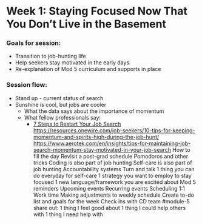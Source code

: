 # Week 1: Staying Focused Now That You Don’t Live in the Basement


### Goals for session: 
* Transition to job-hunting life
* Help seekers stay motivated in the early days
* Re-explanation of Mod 5 curriculum and supports in place

### Session flow:
* Stand up - current status of search
* Sunshine is cool, but jobs are cooler
    * What the data says about the importance of momentum
    * What fellow professionals say:
       * [7 Steps to Restart Your Job Search](https://www.careercast.com/career-news/7-steps-re-start-your-job-search-momentum)
https://resources.onewire.com/job-seekers/10-tips-for-keeping-momentum-and-spirits-high-during-the-job-hunt/
https://www.aerotek.com/en/insights/tips-for-maintaining-job-search-momentum-stay-motivated-in-your-job-search 
How to fill the day
Revisit a post-grad schedule
Pomodoros and other tricks
Coding is also part of job hunting
Self-care is also part of job hunting
Accountability systems
Turn and talk
1 thing you can do everyday for self-care
1 strategy you want to employ to stay focused
1 new language/framework you are excited about
Mod 5 reminders
Upcoming events
Recurring events
Scheduling 1:1
Work time
Making adjustments to weekly schedule
Create to-do list and goals for the week
Check ins with CD team
#module-5 share out:
1 thing I feel good about
1 thing I could help others with
1 thing I need help with
